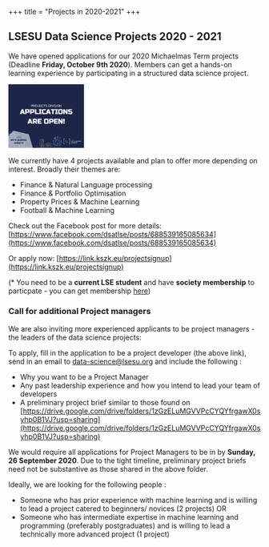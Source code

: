 +++
title = "Projects in 2020-2021"
+++

## LSESU Data Science Projects 2020 - 2021
We have opened applications for our 2020 Michaelmas Term projects (Deadline **Friday, October 9th 2020**). Members can get a hands-on learning experience by participating in a structured data science project.

<img src ="/2020/projects.png" width=30%>


We currently have 4 projects available and plan to offer more depending on interest. Broadly their themes are:

+ Finance & Natural Language processing
+ Finance & Portfolio Optimisation
+ Property Prices & Machine Learning
+ Football & Machine Learning

Check out the Facebook post for more details: [https://www.facebook.com/dsatlse/posts/688539165085634](https://www.facebook.com/dsatlse/posts/688539165085634)

Or apply now: [https://link.kszk.eu/projectsignup](https://link.kszk.eu/projectsignup)

(\* You need to be a **current LSE student** and have **society membership** to particpate - you can get membership [here](https://link.kszk.eu/dssmembership))

### Call for additional Project managers

We are also inviting more experienced applicants to be project managers - the leaders of the data science projects:

To apply, fill in the application to be a project developer (the above link), send in an email to data-science@lsesu.org and include the following :

+ Why you want to be a Project Manager
+  Any past leadership experience and how you intend to lead your team of developers
+  A preliminary project brief similar to those found on [https://drive.google.com/drive/folders/1zGzELuMGVVPcCYQYfrgawX0syhp0B1VJ?usp=sharing](https://drive.google.com/drive/folders/1zGzELuMGVVPcCYQYfrgawX0syhp0B1VJ?usp=sharing)

We would require all applications for Project Managers to be in by **Sunday, 26 September 2020**.
Due to the tight timeline, preliminary project briefs need not be substantive as those shared in the above folder.

Ideally, we are looking for the following people :

+ Someone who has prior experience with machine learning and is willing to lead a project catered to beginners/ novices (2 projects) OR
+  Someone who has intermediate expertise in machine learning and programming (preferably postgraduates) and is willing to lead a technically more advanced project (1 project)

